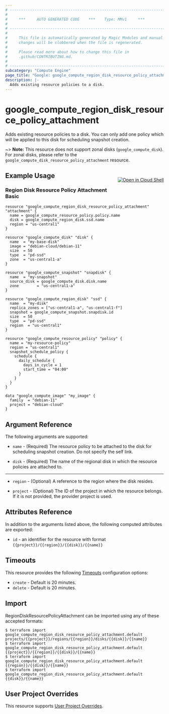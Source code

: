 ```yaml
---
# ----------------------------------------------------------------------------
#
#     ***     AUTO GENERATED CODE    ***    Type: MMv1     ***
#
# ----------------------------------------------------------------------------
#
#     This file is automatically generated by Magic Modules and manual
#     changes will be clobbered when the file is regenerated.
#
#     Please read more about how to change this file in
#     .github/CONTRIBUTING.md.
#
# ----------------------------------------------------------------------------
subcategory: "Compute Engine"
page_title: "Google: google_compute_region_disk_resource_policy_attachment"
description: |-
  Adds existing resource policies to a disk.
---
```


# google\_compute\_region\_disk\_resource\_policy\_attachment

Adds existing resource policies to a disk. You can only add one policy
which will be applied to this disk for scheduling snapshot creation.

~> **Note:** This resource does not support zonal disks (`google_compute_disk`). For zonal disks, please refer to the `google_compute_disk_resource_policy_attachment` resource.



<div class = "oics-button" style="float: right; margin: 0 0 -15px">
  <a href="https://console.cloud.google.com/cloudshell/open?cloudshell_git_repo=https%3A%2F%2Fgithub.com%2Fterraform-google-modules%2Fdocs-examples.git&cloudshell_working_dir=region_disk_resource_policy_attachment_basic&cloudshell_image=gcr.io%2Fgraphite-cloud-shell-images%2Fterraform%3Alatest&open_in_editor=main.tf&cloudshell_print=.%2Fmotd&cloudshell_tutorial=.%2Ftutorial.md" target="_blank">
    <img alt="Open in Cloud Shell" src="//gstatic.com/cloudssh/images/open-btn.svg" style="max-height: 44px; margin: 32px auto; max-width: 100%;">
  </a>
</div>

## Example Usage

### Region Disk Resource Policy Attachment Basic


```hcl
resource "google_compute_region_disk_resource_policy_attachment" "attachment" {
  name = google_compute_resource_policy.policy.name
  disk = google_compute_region_disk.ssd.name
  region = "us-central1"
}

resource "google_compute_disk" "disk" {
  name  = "my-base-disk"
  image = "debian-cloud/debian-11"
  size  = 50
  type  = "pd-ssd"
  zone  = "us-central1-a"
}

resource "google_compute_snapshot" "snapdisk" {
  name  = "my-snapshot"
  source_disk = google_compute_disk.disk.name
  zone        = "us-central1-a"
}

resource "google_compute_region_disk" "ssd" {
  name  = "my-disk"
  replica_zones = ["us-central1-a", "us-central1-f"]
  snapshot = google_compute_snapshot.snapdisk.id
  size  = 50
  type  = "pd-ssd"
  region  = "us-central1"
}

resource "google_compute_resource_policy" "policy" {
  name = "my-resource-policy"
  region = "us-central1"
  snapshot_schedule_policy {
    schedule {
      daily_schedule {
        days_in_cycle = 1
        start_time = "04:00"
      }
    }
  }
}

data "google_compute_image" "my_image" {
  family  = "debian-11"
  project = "debian-cloud"
}
```

## Argument Reference

The following arguments are supported:


* `name` -
  (Required)
  The resource policy to be attached to the disk for scheduling snapshot
  creation. Do not specify the self link.

* `disk` -
  (Required)
  The name of the regional disk in which the resource policies are attached to.


- - -


* `region` -
  (Optional)
  A reference to the region where the disk resides.

* `project` - (Optional) The ID of the project in which the resource belongs.
    If it is not provided, the provider project is used.


## Attributes Reference

In addition to the arguments listed above, the following computed attributes are exported:

* `id` - an identifier for the resource with format `{{project}}/{{region}}/{{disk}}/{{name}}`


## Timeouts

This resource provides the following
[Timeouts](/docs/configuration/resources.html#timeouts) configuration options:

- `create` - Default is 20 minutes.
- `delete` - Default is 20 minutes.

## Import


RegionDiskResourcePolicyAttachment can be imported using any of these accepted formats:

```
$ terraform import google_compute_region_disk_resource_policy_attachment.default projects/{{project}}/regions/{{region}}/disks/{{disk}}/{{name}}
$ terraform import google_compute_region_disk_resource_policy_attachment.default {{project}}/{{region}}/{{disk}}/{{name}}
$ terraform import google_compute_region_disk_resource_policy_attachment.default {{region}}/{{disk}}/{{name}}
$ terraform import google_compute_region_disk_resource_policy_attachment.default {{disk}}/{{name}}
```

## User Project Overrides

This resource supports [User Project Overrides](https://registry.terraform.io/providers/hashicorp/google/latest/docs/guides/provider_reference#user_project_override).
